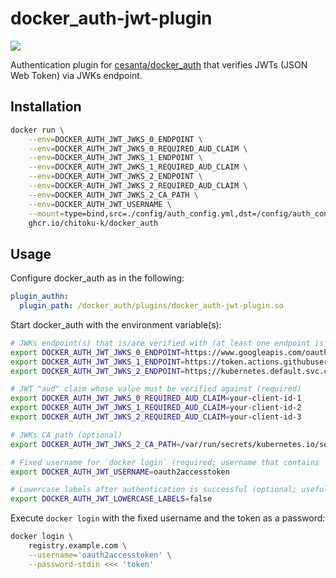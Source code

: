 docker\_auth-jwt-plugin
=======================

[![][workflow-badge]][workflow-link]

Authentication plugin for [cesanta/docker\_auth] that verifies JWTs (JSON Web
Token) via JWKs endpoint.

## Installation

```sh
docker run \
    --env=DOCKER_AUTH_JWT_JWKS_0_ENDPOINT \
    --env=DOCKER_AUTH_JWT_JWKS_0_REQUIRED_AUD_CLAIM \
    --env=DOCKER_AUTH_JWT_JWKS_1_ENDPOINT \
    --env=DOCKER_AUTH_JWT_JWKS_1_REQUIRED_AUD_CLAIM \
    --env=DOCKER_AUTH_JWT_JWKS_2_ENDPOINT \
    --env=DOCKER_AUTH_JWT_JWKS_2_REQUIRED_AUD_CLAIM \
    --env=DOCKER_AUTH_JWT_JWKS_2_CA_PATH \
    --env=DOCKER_AUTH_JWT_USERNAME \
    --mount=type=bind,src=./config/auth_config.yml,dst=/config/auth_config.yml \
    ghcr.io/chitoku-k/docker_auth
```

## Usage

Configure docker\_auth as in the following:

```yaml
plugin_authn:
  plugin_path: /docker_auth/plugins/docker_auth-jwt-plugin.so
```

Start docker\_auth with the environment variable(s):

```sh
# JWKs endpoint(s) that is/are verified with (at least one endpoint is required)
export DOCKER_AUTH_JWT_JWKS_0_ENDPOINT=https://www.googleapis.com/oauth2/v3/certs
export DOCKER_AUTH_JWT_JWKS_1_ENDPOINT=https://token.actions.githubusercontent.com/.well-known/jwks
export DOCKER_AUTH_JWT_JWKS_2_ENDPOINT=https://kubernetes.default.svc.cluster.local/openid/v1/jwks

# JWT "aud" claim whose value must be verified against (required)
export DOCKER_AUTH_JWT_JWKS_0_REQUIRED_AUD_CLAIM=your-client-id-1
export DOCKER_AUTH_JWT_JWKS_1_REQUIRED_AUD_CLAIM=your-client-id-2
export DOCKER_AUTH_JWT_JWKS_2_REQUIRED_AUD_CLAIM=your-client-id-3

# JWKs CA path (optional)
export DOCKER_AUTH_JWT_JWKS_2_CA_PATH=/var/run/secrets/kubernetes.io/serviceaccount/ca.crt

# Fixed username for `docker login` (required; username that contains `:` does not work due to BASIC Auth)
export DOCKER_AUTH_JWT_USERNAME=oauth2accesstoken

# Lowercase labels after authentication is successful (optional; useful for ACL)
export DOCKER_AUTH_JWT_LOWERCASE_LABELS=false
```

Execute `docker login` with the fixed username and the token as a password:

```sh
docker login \
    registry.example.com \
    --username='oauth2accesstoken' \
    --password-stdin <<< 'token'
```

[cesanta/docker\_auth]: https://github.com/cesanta/docker_auth
[workflow-link]:        https://github.com/chitoku-k/docker_auth-jwt-plugin/actions?query=branch:master
[workflow-badge]:       https://img.shields.io/github/actions/workflow/status/chitoku-k/docker_auth-jwt-plugin/ci.yml?branch=master&style=flat-square&logo=github
